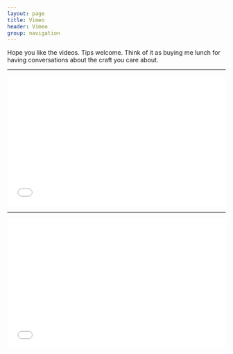 ```yaml
---
layout: page
title: Vimeo
header: Vimeo
group: navigation
---
```


Hope you like the videos. Tips welcome. Think of it as buying me lunch for having conversations about the craft you care about.

<hr/>
<iframe src="//player.vimeo.com/video/84082218"
        frameborder="0"
        width="100%"
        height="300px"
        webkitallowfullscreen="webkitallowfullscreen"
        mozallowfullscreen="mozallowfullscreen"
        allowfullscreen="allowfullscreen">Coding Out Loud - Setting up a simple code kata project for NodeJS</iframe>

<hr/>
<iframe src="//player.vimeo.com/video/84101834"
        width="100%"
        height="300px"
        frameborder="0"
        webkitallowfullscreen="webkitallowfullscreen"
        mozallowfullscreen="mozallowfullscreen"
        allowfullscreen="allowfullscreen">Coding Out Loud - HelloRpgWorld Kata</iframe>
